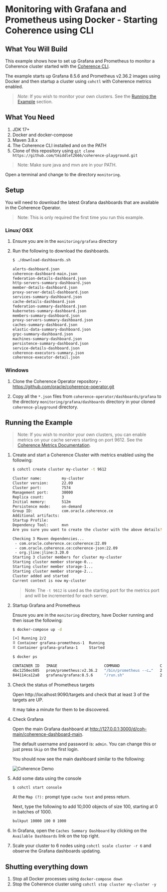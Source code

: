 # Monitoring with Grafana and Prometheus using Docker - Starting Coherence using CLI

## What You Will Build

This example shows how to set up Grafana and Prometheus to monitor a Coherence cluster 
started with the [Coherence CLI](https://github.com/oracle/coherence-cli).

The example starts up Grafana 8.5.6 and Prometheus v2.36.2 images using Docker and then startup a cluster using 
`cohctl` with Coherence metrics enabled.

> *Note*: If you wish to monitor your own clusters. See the [Running the Example](#run) section. 

## What You Need

1. JDK 17+
2. Docker and docker-compose
3. Maven 3.8.x
4. The Coherence CLI installed and on the PATH
5. Clone of this repository using `git clone https://github.com/tmiddlet2666/coherence-playground.git`
           
> Note: Make sure java and mvn are in your PATH.

Open a terminal and change to the directory `monitoring`.

## Setup

You will need to download the latest Grafana dashboards that are available in the Coherence Operator.

> Note: This is only required the first time you run this example.

### Linux/ OSX

1. Ensure you are in the `monitoring/grafana` directory 
2. Run the following to download the dashboards.

    ```bash
    $ ./download-dashboards.sh
    
    alerts-dashboard.json
    coherence-dashboard-main.json
    federation-details-dashboard.json
    http-servers-summary-dashboard.json
    member-details-dashboard.json
    proxy-server-detail-dashboard.json
    services-summary-dashboard.json
    cache-details-dashboard.json
    federation-summary-dashboard.json
    kubernetes-summary-dashboard.json
    members-summary-dashboard.json
    proxy-servers-summary-dashboard.json
    caches-summary-dashboard.json
    elastic-data-summary-dashboard.json
    grpc-summary-dashboard.json
    machines-summary-dashboard.json
    persistence-summary-dashboard.json
    service-details-dashboard.json
    coherence-executors-summary.json
    coherence-executor-detail.json
    ```

### Windows
 
1. Clone the Coherence Operator repository - https://github.com/oracle/coherence-operator.git

2. Copy all the `*.json` files from `coherence-operator/dashboards/grafana` to the directory `monitoring/grafana/dashboards` directory in your cloned `coherence-playground` directory.

## <a name="run"></a> Running the Example

> Note: If you wish to monitor your own clusters, you can enable metrics on your cache servers starting on port 9612. See the [Coherence Metrics Documentation](https://docs.oracle.com/en/middleware/standalone/coherence/14.1.1.2206/manage/using-coherence-metrics.html#GUID-6C949515-A9CB-419A-9855-FA63D672787A). 
     
1. Create and start a Coherence Cluster with metrics enabled using the following:

   ```bash
   $ cohctl create cluster my-cluster -t 9612

   Cluster name:         my-cluster
   Cluster version:      22.09
   Cluster port:         7574
   Management port:      30000
   Replica count:        3
   Initial memory:       512m
   Persistence mode:     on-demand
   Group ID:             com.oracle.coherence.ce
   Additional artifacts: 
   Startup Profile:      
   Dependency Tool:      mvn
   Are you sure you want to create the cluster with the above details? (y/n) y

   Checking 3 Maven dependencies...
    - com.oracle.coherence.ce:coherence:22.09
    - com.oracle.coherence.ce:coherence-json:22.09
    - org.jline:jline:3.20.0
   Starting 3 cluster members for cluster my-cluster
   Starting cluster member storage-0...
   Starting cluster member storage-1...
   Starting cluster member storage-2...
   Cluster added and started
   Current context is now my-cluster
   ```    
   
   > Note: The `-t 9612` is used as the starting port for the metrics port and will be incremented for each server.
 
2. Startup Grafana and Prometheus

    Ensure you are in the `monitoring` directory, have Docker running and then issue the following:

    ```bash
    $ docker-compose up -d  
   
   [+] Running 2/2
   ⠿ Container grafana-prometheus-1  Running                                                                                                                                                                               0.0s
   ⠿ Container grafana-grafana-1     Started  
   
   $ docker ps
   
   CONTAINER ID   IMAGE                     COMMAND                  CREATED         STATUS          PORTS                                       NAMES
   4bc1250ec605   prom/prometheus:v2.36.2   "/bin/prometheus --c…"   2 minutes ago   Up 2 minutes    0.0.0.0:9090->9090/tcp, :::9090->9090/tcp   grafana-prometheus-1
   844114ca12a8   grafana/grafana:8.5.6     "/run.sh"                2 minutes ago   Up 22 seconds   0.0.0.0:3000->3000/tcp, :::3000->3000/tcp   grafana-grafana-
   ```
   
3. Check the status of Prometheus targets

   Open http://localhost:9090/targets and check that at least 3 of the targets are UP. 

   It may take a minute for them to be discovered.

4. Check Grafana
   
   Open the main Grafana dashboard at http://127.0.0.1:3000/d/coh-main/coherence-dashboard-main.
           
   The default username and password is: `admin`. You can change this or just press `Skip` on the first login.

   You should now see the main dashboard similar to the following:

   ![Coherence Demo](assets/coherence-dashboard-main.png "Coherence Dashboard Main")
   
5. Add some data using the console

   ```bash
   $ cohctl start console
   ``` 
   
   At the `Map (?):` prompt type `cache test` and press return.

   Next, type the following to add 10,000 objects of size 100, starting at 0 in batches of 1000.

   ```bash
   bulkput 10000 100 0 1000 
   ```
       
6. In Grafana, open the `Caches Summary Dashboard` by clicking on the `Available Dashboards` link on the top right.
 
7. Scale your cluster to 6 nodes using `cohctl scale cluster -r 6` and observe the Grafana dashboards updating.

## Shutting everything down

1. Stop all Docker processes using `docker-compose down`
2. Stop the Coherence cluster using `cohctl stop cluster my-cluster -y`
